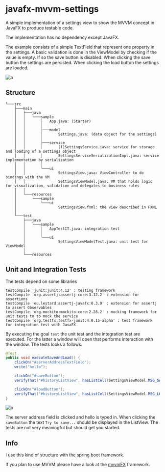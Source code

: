# javafx-mvvm-settings
A simple implementation of a settings view to show the MVVM concept in JavaFX to produce testable code.

The implementation has no dependency except JavaFX.

The example consists of a simple TextField that represent one property in the settings. A basic validation is done in the ViewModel by checking if the value is empty. If so the save button is disabled.
When clicking the save button the settings are persisted.
When clicking the load button the settings are loaded.

![a](https://user-images.githubusercontent.com/2690708/61583748-b126ac80-ab3c-11e9-99cc-c4b574b51f54.gif)
## Structure

```
└───src
    ├───main
    │   ├───java
    │   │   └───sample
    │   │       │   App.java: (Starter)
    │   │       │
    │   │       ├───model
    │   │       │       Settings.java: (data object for the settings)
    │   │       │
    │   │       ├───service
    │   │       │       (I)SettingsService.java: service for storage and loading of a settings object
    │   │       │       SettingsServiceSerializationImpl.java: service implementation by serialization
    │   │       │
    │   │       └───ui
    │   │               SettingsView.java: ViewController to do bindings with the VM
    │   │               SettingsViewModel.java: VM that holds logic for visualization, validation and delegates to business rules
    │   │
    │   └───resources
    │       └───sample
    │           └───ui
    │                   SettingsView.fxml: the view described in FXML
    │
    └───test
        ├───java
        │   └───sample
        │       │   AppTestIT.java: integration test
        │       │
        │       └───ui
        │               SettingsViewModelTest.java: unit test for ViewModel
        │
        └───resources
```

## Unit and Integration Tests
The tests depend on some libraries
```
testCompile 'junit:junit:4.12' : testing framework
testCompile 'org.assertj:assertj-core:3.12.2' : extension for assertions
testCompile 'eu.lestard:assertj-javafx:0.3.0' : extension for assertj to assert Observables
testCompile 'org.mockito:mockito-core:2.28.2' : mocking framework for unit tests to to mock the service
testCompile 'org.testfx:testfx-junit:4.0.15-alpha' : test framework for integration test with JavaFX
```
By executing the goal `test` the unit test and the integration test are executed. For the latter a window will open that performs interaction with the window.
The tests looks a follows:
```java
@Test
public void executeSaveAndLoad() {
    clickOn("#serverAddressTextField");
    write("hello");

    clickOn("#saveButton");
    verifyThat("#historyListView", hasListCell(SettingsViewModel.MSG_SAVE));

    clickOn("#loadButton");
    verifyThat("#historyListView", hasListCell(SettingsViewModel.MSG_LOAD));
}
```

![b](https://user-images.githubusercontent.com/2690708/61583752-c996c700-ab3c-11e9-9176-b0d8295c8162.gif)

The server address field is clicked and hello is typed in. When clicking the `saveButton` the text `Try to save...` should be displayed in the ListView. 
The tests are not very meaningful but should get you started.

## Info
I use this kind of structure with the spring boot framework.

If you plan to use MVVM please have a look at the [mvvmFX](https://github.com/sialcasa/mvvmFX) framework.
